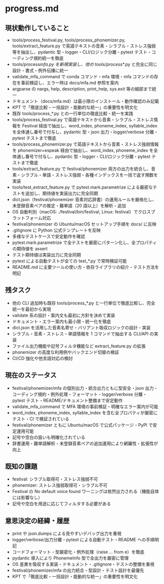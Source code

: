 # progress.md

## 現状動作していること

- tools/process_festival.py, tools/process_phonemizer.py, tools/extract_feature.py で英語テキストの音素・シラブル・ストレス強弱等を抽出し、pydantic 型・logger・CLI/ロジック分離・pytest テスト・コーディング規約統一を徹底
- tools/process*mfa.py を新規実装し、他の tools/process*\*.py と完全に同じ設計・書式・例外伝播に統一
- validate_mfa_command で conda コマンド・mfa 環境・mfa コマンドの存在を事前検証し、エラー時は docs/mfa.md 参照を案内
- argparse の nargs, help, description, print_help, sys.exit 等の細部まで統一
- ドキュメント（docs/mfa.md）は最小限のインストール・動作確認のみ記載
- KPT で「徹底比較・一括設計・能動的な統一」の重要性を明文化
- 既存 tools/process\_\*.py との一行単位の徹底比較・統一を実践
- tools/process_festival.py で英語テキストから音素・シラブル・ストレス情報を Festival 経由で抽出し、word_index, phoneme_index, syllable_index を全体通し番号で付与し、pydantic 型・json 出力・logger/verbose 分離・pytest テストまで徹底
- tools/process_phonemizer.py で英語テキストから音素・ストレス強弱情報を phonemizer+espeak 経由で抽出し、word_index, phoneme_index を全体通し番号で付与し、pydantic 型・logger・CLI/ロジック分離・pytest テストまで徹底
- tools/extract_feature.py で festival/phonemizer 両方の出力を統合し、音素・シラブル・単語・ストレス強弱・各種インデックスを一括で返す関数を実装
- tools/test_extract_feature.py で pytest.mark.parametrize による厳密なテストを追加し、期待値を実装出力に完全同期
- dict.json（festival/phonemizer 音素対応辞書）の運用ルールを厳格化し、未登録音素ペアの推定・難単語（20 語以上）を解析・追加
- OS 自動判別（macOS: ./festival/bin/festival, Linux: festival）でクロスプラットフォーム対応
- festival/phonemizer の Ubuntu/macOS セットアップ手順を docs/ に反映
- .gitignore に Python 公式テンプレートを反映
- 多様なテストケースで安定動作を確認
- pytest.mark.parametrize で全テストを厳密にパターン化し、全プロパティの期待値を assert
- テスト期待値は実装出力に完全同期
- pytest による自動テストが全ての test\_\*.py で常時検証可能
- README.md に主要ツールの使い方・依存ライブラリの紹介・テスト方法を明記

## 残タスク

- 他の CLI 追加時も既存 tools/process\_\*.py と一行単位で徹底比較し、完全統一を最初から実現
- validate 系の設計・案内文も最初に方針を決めて実装
- ドキュメント・エラー案内も最小限・統一化を徹底
- dict.json を活用した音素名寄せ・バリアント吸収ロジックの設計・実装
- シラブル・音素・ストレス・単語情報を 1 コマンドで抽出する CLI/API の実装
- ファイル出力機能や記号フィルタ機能など extract_feature.py の拡張
- phonemizer の高度な利用例やバックエンド切替の検証
- CI/CD 強化や他言語対応の検討

## 現在のステータス

- festival/phonemizer/mfa の個別出力・統合出力ともに型安全・json 出力・コーディング規約・例外処理・フォーマット・logger/verbose 分離・pytest テスト・README/ドキュメント整備まで安定動作
- validate_mfa_command で MFA 環境の事前検証・明確なエラー案内が可能
- word_index, phoneme_index, syllable_index を含む全プロパティが厳密にテスト・CI で検証されている
- festival/phonemizer ともに Ubuntu/macOS で公式パッケージ・PyPI で安定運用可能
- 記号や空白の扱いも明確化されている
- 辞書運用・難単語解析・未登録音素ペアの追加運用により網羅性・拡張性が向上

## 既知の課題

- festival: シラブル取得可・ストレス強弱不可
- phonemizer: ストレス強弱取得可・シラブル不可
- Festival の No default voice found ワーニングは依然出力される（機能自体には影響なし）
- 記号や空白を用途に応じてフィルタする必要がある

## 意思決定の経緯・履歴

- print や json.dumps による見やすいデバッグ出力を重視
- logger/verbose/出力分離・pytest による自動テスト・README への手順明記
- コードフォーマット・型厳密化・例外処理（raise ... from e）を徹底
- pydantic 導入により PhonemeInfo 型で全出力を厳密に管理
- OS 差異を吸収する実装・ドキュメント・.gitignore・テストの整備を重視
- festival/phonemizer/mfa の出力統合・型設計・テスト設計を最優先
- KPT で「徹底比較・一括設計・能動的な統一」の重要性を明文化
